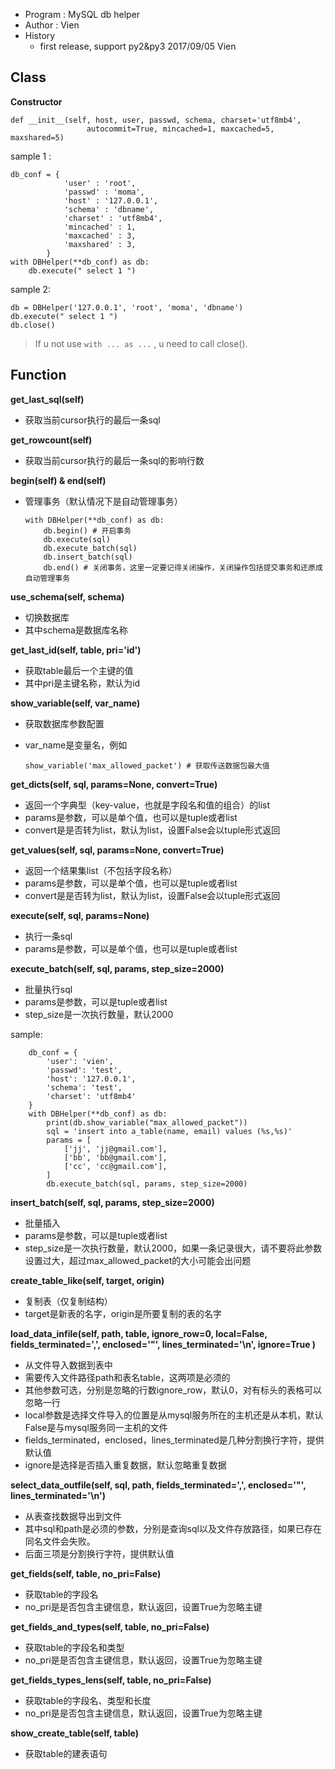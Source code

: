 - Program : MySQL db helper
- Author : Vien
- History
  - first release, support py2&py3  2017/09/05  Vien

## Class
**Constructor**
```
def __init__(self, host, user, passwd, schema, charset='utf8mb4',
                 autocommit=True, mincached=1, maxcached=5, maxshared=5)
```
sample 1 :

```
db_conf = {
            'user' : 'root',
            'passwd' : 'moma',
            'host' : '127.0.0.1',
            'schema' : 'dbname',
            'charset' : 'utf8mb4',
            'mincached' : 1,
            'maxcached' : 3,
            'maxshared' : 3,
        }
with DBHelper(**db_conf) as db:
    db.execute(" select 1 ") 
```

sample 2:

```
db = DBHelper('127.0.0.1', 'root', 'moma', 'dbname')
db.execute(" select 1 ")
db.close()
```

> If u not use `with ... as ...` , u need to call close().



## Function

**get_last_sql(self)**

- 获取当前cursor执行的最后一条sql

**get_rowcount(self)**

- 获取当前cursor执行的最后一条sql的影响行数

**begin(self) & end(self)**

- 管理事务（默认情况下是自动管理事务）

  ```
  with DBHelper(**db_conf) as db:
      db.begin() # 开启事务
      db.execute(sql)
      db.execute_batch(sql)
      db.insert_batch(sql)
      db.end() # 关闭事务，这里一定要记得关闭操作，关闭操作包括提交事务和还原成自动管理事务
  ```

**use_schema(self, schema)**

- 切换数据库
- 其中schema是数据库名称

**get_last_id(self, table, pri='id')**

- 获取table最后一个主键的值
- 其中pri是主键名称，默认为id

**show_variable(self, var_name)**

- 获取数据库参数配置

- var_name是变量名，例如

  ```
  show_variable('max_allowed_packet') # 获取传送数据包最大值
  ```

**get_dicts(self, sql, params=None, convert=True)**

- 返回一个字典型（key-value，也就是字段名和值的组合）的list
- params是参数，可以是单个值，也可以是tuple或者list
- convert是是否转为list，默认为list，设置False会以tuple形式返回

**get_values(self, sql, params=None, convert=True)**

- 返回一个结果集list（不包括字段名称）
- params是参数，可以是单个值，也可以是tuple或者list
- convert是是否转为list，默认为list，设置False会以tuple形式返回

**execute(self, sql, params=None)**

- 执行一条sql
- params是参数，可以是单个值，也可以是tuple或者list

**execute_batch(self, sql, params, step_size=2000)**

- 批量执行sql
- params是参数，可以是tuple或者list
- step_size是一次执行数量，默认2000

sample:

```
    db_conf = {
        'user': 'vien',
        'passwd': 'test',
        'host': '127.0.0.1',
        'schema': 'test',
        'charset': 'utf8mb4'
    }
    with DBHelper(**db_conf) as db:
        print(db.show_variable("max_allowed_packet"))
        sql = 'insert into a_table(name, email) values (%s,%s)'
        params = [
            ['jj', 'jj@gmail.com'],
            ['bb', 'bb@gmail.com'],
            ['cc', 'cc@gmail.com'],
        ]
        db.execute_batch(sql, params, step_size=2000)
```

**insert_batch(self, sql, params, step_size=2000)**

- 批量插入
- params是参数，可以是tuple或者list
- step_size是一次执行数量，默认2000，如果一条记录很大，请不要将此参数设置过大，超过max_allowed_packet的大小可能会出问题

**create_table_like(self, target, origin)**

- 复制表（仅复制结构）
- target是新表的名字，origin是所要复制的表的名字

**load_data_infile(self, path, table, ignore_row=0, local=False, fields_terminated=',', enclosed='"',
                         lines_terminated='\\n', ignore=True
                         )**

- 从文件导入数据到表中
- 需要传入文件路径path和表名table，这两项是必须的
- 其他参数可选，分别是忽略的行数ignore_row，默认0，对有标头的表格可以忽略一行
- local参数是选择文件导入的位置是从mysql服务所在的主机还是从本机，默认False是与mysql服务同一主机的文件
- fields_terminated，enclosed，lines_terminated是几种分割换行字符，提供默认值
- ignore是选择是否插入重复数据，默认忽略重复数据

**select_data_outfile(self, sql, path, fields_terminated=',', enclosed='"',
                            lines_terminated='\\n')**

- 从表查找数据导出到文件
- 其中sql和path是必须的参数，分别是查询sql以及文件存放路径，如果已存在同名文件会失败。
- 后面三项是分割换行字符，提供默认值

**get_fields(self, table, no_pri=False)**

- 获取table的字段名
- no_pri是是否包含主键信息，默认返回，设置True为忽略主键

**get_fields_and_types(self, table, no_pri=False)**

- 获取table的字段名和类型
- no_pri是是否包含主键信息，默认返回，设置True为忽略主键

**get_fields_types_lens(self, table, no_pri=False)**

- 获取table的字段名、类型和长度
- no_pri是是否包含主键信息，默认返回，设置True为忽略主键

**show_create_table(self, table)**

- 获取table的建表语句
